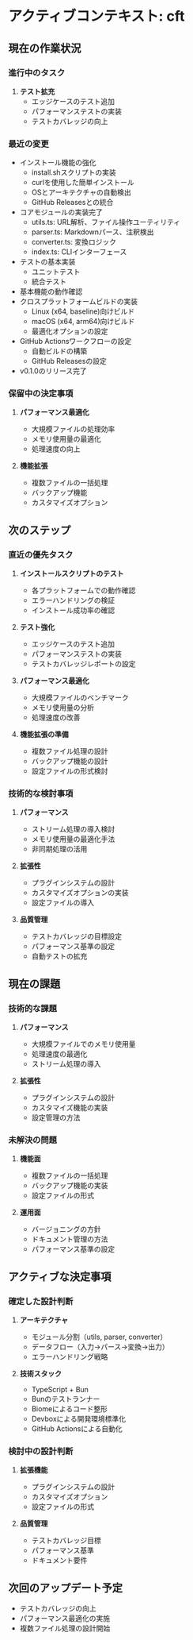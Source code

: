 # アクティブコンテキスト: cft

## 現在の作業状況

### 進行中のタスク
1. **テスト拡充**
   - エッジケースのテスト追加
   - パフォーマンステストの実装
   - テストカバレッジの向上

### 最近の変更
- インストール機能の強化
  - install.shスクリプトの実装
  - curlを使用した簡単インストール
  - OSとアーキテクチャの自動検出
  - GitHub Releasesとの統合
- コアモジュールの実装完了
  - utils.ts: URL解析、ファイル操作ユーティリティ
  - parser.ts: Markdownパース、注釈検出
  - converter.ts: 変換ロジック
  - index.ts: CLIインターフェース
- テストの基本実装
  - ユニットテスト
  - 統合テスト
- 基本機能の動作確認
- クロスプラットフォームビルドの実装
  - Linux (x64, baseline)向けビルド
  - macOS (x64, arm64)向けビルド
  - 最適化オプションの設定
- GitHub Actionsワークフローの設定
  - 自動ビルドの構築
  - GitHub Releasesの設定
- v0.1.0のリリース完了

### 保留中の決定事項
1. **パフォーマンス最適化**
   - 大規模ファイルの処理効率
   - メモリ使用量の最適化
   - 処理速度の向上

2. **機能拡張**
   - 複数ファイルの一括処理
   - バックアップ機能
   - カスタマイズオプション

## 次のステップ

### 直近の優先タスク
1. **インストールスクリプトのテスト**
   - 各プラットフォームでの動作確認
   - エラーハンドリングの検証
   - インストール成功率の確認

2. **テスト強化**
   - エッジケースのテスト追加
   - パフォーマンステストの実装
   - テストカバレッジレポートの設定

2. **パフォーマンス最適化**
   - 大規模ファイルのベンチマーク
   - メモリ使用量の分析
   - 処理速度の改善

3. **機能拡張の準備**
   - 複数ファイル処理の設計
   - バックアップ機能の設計
   - 設定ファイルの形式検討

### 技術的な検討事項
1. **パフォーマンス**
   - ストリーム処理の導入検討
   - メモリ使用量の最適化手法
   - 非同期処理の活用

2. **拡張性**
   - プラグインシステムの設計
   - カスタマイズオプションの実装
   - 設定ファイルの導入

3. **品質管理**
   - テストカバレッジの目標設定
   - パフォーマンス基準の設定
   - 自動テストの拡充

## 現在の課題

### 技術的な課題
1. **パフォーマンス**
   - 大規模ファイルでのメモリ使用量
   - 処理速度の最適化
   - ストリーム処理の導入

2. **拡張性**
   - プラグインシステムの設計
   - カスタマイズ機能の実装
   - 設定管理の方法

### 未解決の問題
1. **機能面**
   - 複数ファイルの一括処理
   - バックアップ機能の実装
   - 設定ファイルの形式

2. **運用面**
   - バージョニングの方針
   - ドキュメント管理の方法
   - パフォーマンス基準の設定

## アクティブな決定事項

### 確定した設計判断
1. **アーキテクチャ**
   - モジュール分割（utils, parser, converter）
   - データフロー（入力→パース→変換→出力）
   - エラーハンドリング戦略

2. **技術スタック**
   - TypeScript + Bun
   - Bunのテストランナー
   - Biomeによるコード整形
   - Devboxによる開発環境標準化
   - GitHub Actionsによる自動化

### 検討中の設計判断
1. **拡張機能**
   - プラグインシステムの設計
   - カスタマイズオプション
   - 設定ファイルの形式

2. **品質管理**
   - テストカバレッジ目標
   - パフォーマンス基準
   - ドキュメント要件

## 次回のアップデート予定
- テストカバレッジの向上
- パフォーマンス最適化の実施
- 複数ファイル処理の設計開始
